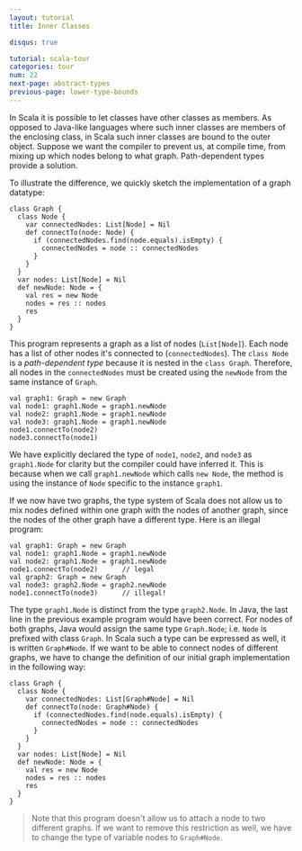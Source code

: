 ```yaml
---
layout: tutorial
title: Inner Classes

disqus: true

tutorial: scala-tour
categories: tour
num: 22
next-page: abstract-types
previous-page: lower-type-bounds
---
```


In Scala it is possible to let classes have other classes as members. As opposed to Java-like languages where such inner classes are members of the enclosing class, in Scala such inner classes are bound to the outer object. Suppose we want the compiler to prevent us, at compile time, from mixing up which nodes belong to what graph. Path-dependent types provide a solution.

To illustrate the difference, we quickly sketch the implementation of a graph datatype:

```tut
class Graph {
  class Node {
    var connectedNodes: List[Node] = Nil
    def connectTo(node: Node) {
      if (connectedNodes.find(node.equals).isEmpty) {
        connectedNodes = node :: connectedNodes
      }
    }
  }
  var nodes: List[Node] = Nil
  def newNode: Node = {
    val res = new Node
    nodes = res :: nodes
    res
  }
}
```
This program represents a graph as a list of nodes (`List[Node]`). Each node has a list of other nodes it's connected to (`connectedNodes`). The `class Node` is a _path-dependent type_ because it is nested in the `class Graph`. Therefore, all nodes in the `connectedNodes` must be created using the `newNode` from the same instance of `Graph`.

```tut
val graph1: Graph = new Graph
val node1: graph1.Node = graph1.newNode
val node2: graph1.Node = graph1.newNode
val node3: graph1.Node = graph1.newNode
node1.connectTo(node2)
node3.connectTo(node1)
```
We have explicitly declared the type of `node1`, `node2`, and `node3` as `graph1.Node` for clarity but the compiler could have inferred it. This is because when we call `graph1.newNode` which calls `new Node`, the method is using the instance of `Node` specific to the instance `graph1`.

If we now have two graphs, the type system of Scala does not allow us to mix nodes defined within one graph with the nodes of another graph, since the nodes of the other graph have a different type.
Here is an illegal program:

```
val graph1: Graph = new Graph
val node1: graph1.Node = graph1.newNode
val node2: graph1.Node = graph1.newNode
node1.connectTo(node2)      // legal
val graph2: Graph = new Graph
val node3: graph2.Node = graph2.newNode
node1.connectTo(node3)      // illegal!
```
The type `graph1.Node` is distinct from the type `graph2.Node`. In Java, the last line in the previous example program would have been correct. For nodes of both graphs, Java would assign the same type `Graph.Node`; i.e. `Node` is prefixed with class `Graph`. In Scala such a type can be expressed as well, it is written `Graph#Node`. If we want to be able to connect nodes of different graphs, we have to change the definition of our initial graph implementation in the following way:

```tut
class Graph {
  class Node {
    var connectedNodes: List[Graph#Node] = Nil
    def connectTo(node: Graph#Node) {
      if (connectedNodes.find(node.equals).isEmpty) {
        connectedNodes = node :: connectedNodes
      }
    }
  }
  var nodes: List[Node] = Nil
  def newNode: Node = {
    val res = new Node
    nodes = res :: nodes
    res
  }
}
```

> Note that this program doesn't allow us to attach a node to two different graphs. If we want to remove this restriction as well, we have to change the type of variable nodes to `Graph#Node`.
